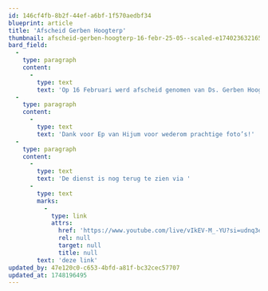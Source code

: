 ```yaml
---
id: 146cf4fb-8b2f-44ef-a6bf-1f570aedbf34
blueprint: article
title: 'Afscheid Gerben Hoogterp'
thumbnail: afscheid-gerben-hoogterp-16-febr-25-05--scaled-e1740236321653-768x463.jpg
bard_field:
  -
    type: paragraph
    content:
      -
        type: text
        text: 'Op 16 Februari werd afscheid genomen van Ds. Gerben Hoogterp.'
  -
    type: paragraph
    content:
      -
        type: text
        text: 'Dank voor Ep van Hijum voor wederom prachtige foto’s!'
  -
    type: paragraph
    content:
      -
        type: text
        text: 'De dienst is nog terug te zien via '
      -
        type: text
        marks:
          -
            type: link
            attrs:
              href: 'https://www.youtube.com/live/vIkEV-M_-YU?si=udnq3eubM9ubkyh1'
              rel: null
              target: null
              title: null
        text: 'deze link'
updated_by: 47e120c0-c653-4bfd-a81f-bc32cec57707
updated_at: 1748196495
---
```

